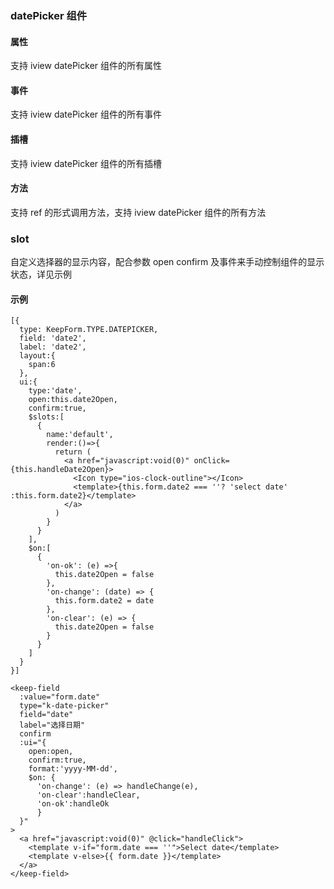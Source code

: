 ### datePicker 组件

#### 属性

支持 iview datePicker 组件的所有属性

#### 事件

支持 iview datePicker 组件的所有事件

#### 插槽

支持 iview datePicker 组件的所有插槽

#### 方法

支持 ref 的形式调用方法，支持 iview datePicker 组件的所有方法


### slot
自定义选择器的显示内容，配合参数 open confirm 及事件来手动控制组件的显示状态，详见示例

#### 示例

```
[{
  type: KeepForm.TYPE.DATEPICKER,
  field: 'date2',
  label: 'date2',
  layout:{
    span:6
  },
  ui:{
    type:'date',
    open:this.date2Open,
    confirm:true,
    $slots:[
      {
        name:'default',
        render:()=>{
          return (
            <a href="javascript:void(0)" onClick={this.handleDate2Open}>
              <Icon type="ios-clock-outline"></Icon>
              <template>{this.form.date2 === ''? 'select date' :this.form.date2}</template>
            </a>
          )
        }
      }
    ],
    $on:[
      {
        'on-ok': (e) =>{
          this.date2Open = false
        },
        'on-change': (date) => {
          this.form.date2 = date
        },
        'on-clear': (e) => {
          this.date2Open = false
        }
      }
    ]
  }
}]

<keep-field 
  :value="form.date"
  type="k-date-picker" 
  field="date" 
  label="选择日期" 
  confirm 
  :ui="{ 
    open:open,
    confirm:true,
    format:'yyyy-MM-dd',
    $on: { 
      'on-change': (e) => handleChange(e),
      'on-clear':handleClear,
      'on-ok':handleOk
      } 
  }"
>
  <a href="javascript:void(0)" @click="handleClick">
    <template v-if="form.date === ''">Select date</template>
    <template v-else>{{ form.date }}</template>
  </a>
</keep-field>
```